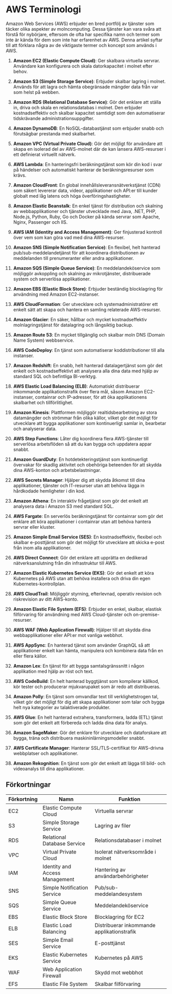 # AWS Terminologi

Amazon Web Services (AWS) erbjuder en bred portfölj av tjänster som täcker olika aspekter av molncomputing. Dessa tjänster kan vara svåra att förstå för nybörjare, eftersom de ofta har specifika namn och termer som inte är kända för dem som inte har erfarenhet av AWS. Denna artikel syftar till att förklara några av de viktigaste termer och koncept som används i AWS.

1. **Amazon EC2 (Elastic Compute Cloud)**: Ger skalbara virtuella servrar. Användare kan konfigurera och skala datorkapacitet i molnet efter behov.

2. **Amazon S3 (Simple Storage Service)**: Erbjuder skalbar lagring i molnet. Används för att lagra och hämta obegränsade mängder data från var som helst på webben.

3. **Amazon RDS (Relational Database Service)**: Gör det enklare att ställa in, driva och skala en relationsdatabas i molnet. Den erbjuder kostnadseffektiv och skalbar kapacitet samtidigt som den automatiserar tidskrävande administrationsuppgifter.

4. **Amazon DynamoDB**: En NoSQL-databastjänst som erbjuder snabb och förutsägbar prestanda med skalbarhet.

5. **Amazon VPC (Virtual Private Cloud)**: Gör det möjligt för användare att skapa en isolerad del av AWS-molnet där de kan lansera AWS-resurser i ett definierat virtuellt nätverk.

6. **AWS Lambda**: En hanteringsfri beräkningstjänst som kör din kod i svar på händelser och automatiskt hanterar de beräkningsresurser som krävs.

7. **Amazon CloudFront**: En global innehållsleveransnätverkstjänst (CDN) som säkert levererar data, videor, applikationer och API:er till kunder globalt med låg latens och höga överföringshastigheter.

8. **Amazon Elastic Beanstalk**: En enkel tjänst för distribution och skalning av webbapplikationer och tjänster utvecklade med Java, .NET, PHP, Node.js, Python, Ruby, Go och Docker på kända servrar som Apache, Nginx, Passenger och IIS.

9. **AWS IAM (Identity and Access Management)**: Ger finjusterad kontroll över vem som kan göra vad med dina AWS-resurser.

10. **Amazon SNS (Simple Notification Service)**: En flexibel, helt hanterad pub/sub-meddelandetjänst för att koordinera distributionen av meddelanden till prenumeranter eller andra applikationer.

11. **Amazon SQS (Simple Queue Service)**: En meddelandeköservice som möjliggör avkoppling och skalning av mikrotjänster, distribuerade system och serverlösa applikationer.

12. **Amazon EBS (Elastic Block Store)**: Erbjuder beständig blocklagring för användning med Amazon EC2-instanser.

13. **AWS CloudFormation**: Ger utvecklare och systemadministratörer ett enkelt sätt att skapa och hantera en samling relaterade AWS-resurser.

14. **Amazon Glacier**: En säker, hållbar och mycket kostnadseffektiv molnlagringstjänst för datalagring och långsiktig backup.

15. **Amazon Route 53**: En mycket tillgänglig och skalbar moln DNS (Domain Name System) webbservice.

16. **AWS CodeDeploy**: En tjänst som automatiserar koddistributioner till alla instanser.

17. **Amazon Redshift**: En snabb, helt hanterad datalagertjänst som gör det enkelt och kostnadseffektivt att analysera alla dina data med hjälp av standard SQL och befintliga BI-verktyg.

18. **AWS Elastic Load Balancing (ELB)**: Automatiskt distribuerar inkommande applikationstrafik över flera mål, såsom Amazon EC2-instanser, containrar och IP-adresser, för att öka applikationens skalbarhet och tillförlitlighet.

19. **Amazon Kinesis**: Plattformen möjliggör realtidsbearbetning av stora datamängder och strömmar från olika källor, vilket gör det möjligt för utvecklare att bygga applikationer som kontinuerligt samlar in, bearbetar och analyserar data.

20. **AWS Step Functions**: Låter dig koordinera flera AWS-tjänster till serverlösa arbetsflöden så att du kan bygga och uppdatera appar snabbt.

21. **Amazon GuardDuty**: En hotdetekteringstjänst som kontinuerligt övervakar för skadlig aktivitet och obehöriga beteenden för att skydda dina AWS-konton och arbetsbelastningar.

22. **AWS Secrets Manager**: Hjälper dig att skydda åtkomst till dina applikationer, tjänster och IT-resurser utan att behöva lägga in hårdkodade hemligheter i din kod.

23. **Amazon Athena**: En interaktiv frågetjänst som gör det enkelt att analysera data i Amazon S3 med standard SQL.

24. **AWS Fargate**: En serverlös beräkningstjänst för containrar som gör det enklare att köra applikationer i containrar utan att behöva hantera servrar eller kluster.

25. **Amazon Simple Email Service (SES)**: En kostnadseffektiv, flexibel och skalbar e-posttjänst som gör det möjligt för utvecklare att skicka e-post från inom alla applikationer.

26. **AWS Direct Connect**: Gör det enklare att upprätta en dedikerad nätverksanslutning från din infrastruktur till AWS.

27. **Amazon Elastic Kubernetes Service (EKS)**: Gör det enkelt att köra Kubernetes på AWS utan att behöva installera och driva din egen Kubernetes-kontrollplan.

28. **AWS CloudTrail**: Möjliggör styrning, efterlevnad, operativ revision och riskrevision av ditt AWS-konto.

29. **Amazon Elastic File System (EFS)**: Erbjuder en enkel, skalbar, elastisk filförvaring för användning med AWS Cloud-tjänster och on-premise-resurser.

30. **AWS WAF (Web Application Firewall)**: Hjälper till att skydda dina webbapplikationer eller API:er mot vanliga webbhot.

31. **AWS AppSync**: En hanterad tjänst som använder GraphQL så att applikationer enkelt kan hämta, manipulera och kombinera data från en eller flera källor.

32. **Amazon Lex**: En tjänst för att bygga samtalsgränssnitt i någon applikation med hjälp av röst och text.

33. **AWS CodeBuild**: En helt hanterad byggtjänst som kompilerar källkod, kör tester och producerar mjukvarupaket som är redo att distribueras.

34. **Amazon Polly**: En tjänst som omvandlar text till verklighetstrogen tal, vilket gör det möjligt för dig att skapa applikationer som talar och bygga helt nya kategorier av talaktiverade produkter.

35. **AWS Glue**: En helt hanterad extrahera, transformera, ladda (ETL) tjänst som gör det enkelt att förbereda och ladda dina data för analys.

36. **Amazon SageMaker**: Gör det enklare för utvecklare och dataforskare att bygga, träna och distribuera maskininlärningsmodeller snabbt.

37. **AWS Certificate Manager**: Hanterar SSL/TLS-certifikat för AWS-drivna webbplatser och applikationer.

38. **Amazon Rekognition**: En tjänst som gör det enkelt att lägga till bild- och videoanalys till dina applikationer.

## Förkortningar

| Förkortning | Namn | Funktion |
|-------------|--------------------------------|----------------------------------------|
| EC2 | Elastic Compute Cloud | Virtuella servrar |
| S3 | Simple Storage Service | Lagring av filer |
| RDS | Relational Database Service | Relationsdatabaser i molnet |
| VPC | Virtual Private Cloud | Isolerat nätverksområde i molnet |
| IAM | Identity and Access Management | Hantering av användarbehörigheter |
| SNS | Simple Notification Service | Pub/sub-meddelandesystem |
| SQS | Simple Queue Service | Meddelandeköservice |
| EBS | Elastic Block Store | Blocklagring för EC2 |
| ELB | Elastic Load Balancing | Distribuerar inkommande applikationstrafik |
| SES | Simple Email Service | E-posttjänst |
| EKS | Elastic Kubernetes Service | Kubernetes på AWS |
| WAF | Web Application Firewall | Skydd mot webbhot |
| EFS | Elastic File System | Skalbar filförvaring |
